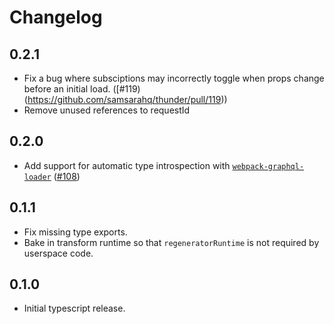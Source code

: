 # Changelog

## 0.2.1
- Fix a bug where subsciptions may incorrectly toggle when props change before an initial load. ([#119)(https://github.com/samsarahq/thunder/pull/119))
- Remove unused references to requestId

## 0.2.0
- Add support for automatic type introspection with [`webpack-graphql-loader`](https://github.com/samsarahq/graphql-loader) ([#108](https://github.com/samsarahq/thunder/pull/108))

## 0.1.1
- Fix missing type exports.
- Bake in transform runtime so that `regeneratorRuntime` is not required by userspace code.

## 0.1.0
- Initial typescript release.

